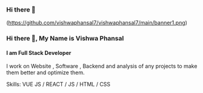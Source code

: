 ### Hi there 👋

(https://github.com/vishwaphansal7/vishwaphansal7/main/banner1.png)

### Hi there 👋, My Name is Vishwa Phansal
#### I am Full Stack Developer



I work on Website , Software , Backend and analysis of any projects to make them better and optimize them.

Skills: VUE JS / REACT / JS / HTML / CSS





